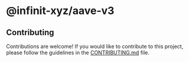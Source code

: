 # @infinit-xyz/aave-v3

## Contributing

Contributions are welcome! If you would like to contribute to this project, please follow the guidelines in the [CONTRIBUTING.md](../../../.github/CONTRIBUTING.md) file.